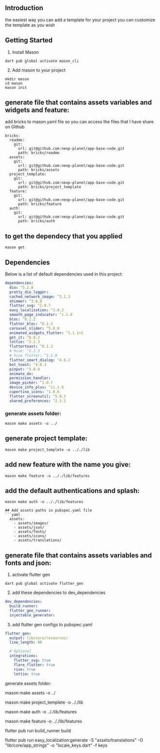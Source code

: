 
## Introduction
the easiest way you can add a template for your project
you can customize the template as you wish

## Getting Started

1. Install Mason

```shell
dart pub global activate mason_cli

```

2. Add mason to your project

```shell
mkdir mason
cd mason
mason init
```
## generate file that contains assets variables and widgets and feature:

add bricks to mason.yaml file so you can access the files that I have share on Github


```shell
bricks:
  readme:
    git:
      url: git@github.com:neop-planet/app-base-code.git
      path: bricks/readme
  assets:
    git:
      url: git@github.com:neop-planet/app-base-code.git
      path: bricks/assets
  project_template:
    git:
      url: git@github.com:neop-planet/app-base-code.git
      path: bricks/project_template
  feature:
    git:
      url: git@github.com:neop-planet/app-base-code.git
      path: bricks/feature
  auth:
    git:
      url: git@github.com:neop-planet/app-base-code.git
      path: bricks/auth

```
## to get the dependecy that you applied
```shell
mason get
```
## Dependencies

Below is a list of default dependencies used in this project:
```yaml
dependencies:
  dio: ^5.2.0
  pretty_dio_logger:
  cached_network_image: ^3.2.3
  shimmer: ^3.0.0
  flutter_svg: ^2.0.7
  easy_localization: ^3.0.2
  smooth_page_indicator: ^1.1.0
  bloc: ^8.1.2
  flutter_bloc: ^8.1.3
  carousel_slider: ^5.0.0
  animated_widgets_flutter: ^1.1.1+2
  get_it: ^8.0.2
  lottie: ^3.1.3
  fluttertoast: ^8.1.2
  # hive: ^2.2.3
  # hive_flutter: ^1.1.0
  flutter_smart_dialog: ^4.8.2
  bot_toast: ^4.0.3
  pinput: ^5.0.0
  animate_do:
  permission_handler:
  image_picker: ^1.0.7
  device_info_plus: ^11.1.0
  cupertino_icons: ^1.0.6
  flutter_screenutil: ^5.9.3
  shared_preferences: ^2.3.2
```
### generate assets folder:
```shell
mason make assets -o ../
```


## generate project template:
```shell
mason make project_templete -o .././lib
```

## add new feature with the name you give:
```shell
mason make feature -o .././lib/features
```
## add the default authentications and splash:
```shell
mason make auth -o .././lib/features
```

```
## Add assets paths in pubspec.yaml file
```yaml
  assets:
    - assets/images/
    - assets/json/
    - assets/fonts/
    - assets/icons/
    - assets/translations/

```

## generate file that contains assets variables and fonts and json:

1. activate flutter gen

```shell
dart pub global activate flutter_gen
```


2. add these dependencies to dev_dependencies

```yaml
dev_dependencies:
  build_runner:
  flutter_gen_runner:
  injectable_generator: 
```

3. add flutter gen configs to pubspec.yaml

```yaml
flutter_gen:
  output: lib/core/resources/
  line_length: 80 

  # Optional
  integrations:
    flutter_svg: true
    flare_flutter: true
    rive: true
    lottie: true
```

generate assets folder:



mason make assets -o ../

mason make project_templete -o .././lib

mason make auth -o .././lib/features

mason make feature -o .././lib/features


flutter pub run build_runner build

flutter pub run easy_localization:generate -S "assets/translations" -O "lib/core/app_strings" -o "locale_keys.dart" -f keys